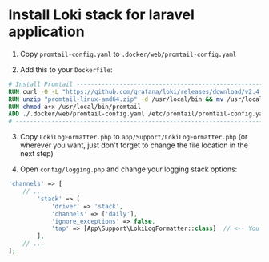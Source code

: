 # Install Loki stack for laravel application

1. Copy `promtail-config.yaml` to `.docker/web/promtail-config.yaml`

2. Add this to your `Dockerfile`:

```Dockerfile
# Install Promtail -----------------------------------------------------------
RUN curl -O -L "https://github.com/grafana/loki/releases/download/v2.4.1/promtail-linux-amd64.zip"
RUN unzip "promtail-linux-amd64.zip" -d /usr/local/bin && mv /usr/local/bin/promtail-linux-amd64 /usr/local/bin/promtail && rm "promtail-linux-amd64.zip"
RUN chmod a+x /usr/local/bin/promtail
ADD ./.docker/web/promtail-config.yaml /etc/promtail/promtail-config.yaml
# ----------------------------------------------------------------------------
```

3. Copy `LokiLogFormatter.php` to `app/Support/LokiLogFormatter.php` (or wherever you want, just don't forget to change the file location in the next step)

4. Open `config/logging.php` and change your logging stack options:

```php
'channels' => [
    // ...
        'stack' => [
            'driver' => 'stack',
            'channels' => ['daily'],
            'ignore_exceptions' => false,
            'tap' => [App\Support\LokiLogFormatter::class]  // <-- You need only this single line
        ],
    // ...
];
```
